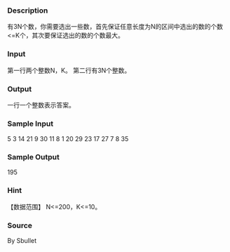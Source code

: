 
### Description
有3N个数，你需要选出一些数，首先保证任意长度为N的区间中选出的数的个数<=K个，其次要保证选出的数的个数最大。

### Input
第一行两个整数N，K。
第二行有3N个整数。

### Output

一行一个整数表示答案。

### Sample Input
5 3
14 21 9 30 11 8 1 20 29 23 17 27 7 8 35


### Sample Output
195


### Hint
【数据范围】
N<=200，K<=10。

### Source
By Sbullet